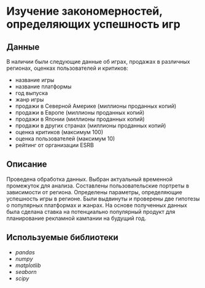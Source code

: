 # Изучение закономерностей, определяющих успешность игр


## Данные

В наличии были следующие данные об играх, продажах в различных регионах, оценках пользователей и критиков:

- название игры
- название платформы
- год выпуска
- жанр игры
- продажи в Северной Америке (миллионы проданных копий)
- продажи в Европе (миллионы проданных копий)
- продажи в Японии (миллионы проданных копий)
- продажи в других странах (миллионы проданных копий)
- оценка критиков (максимум 100)
- оценка пользователей (максимум 10)
- рейтинг от организации ESRB 


## Описание

Проведена обработка данных. Выбран актуальный временной промежуток для анализа. Составлены пользовательские портреты в зависимости от региона. Определены параметры, определяющие успешность игры в регионе. Были выдвинуты и проверены две гипотезы о популярных платформах и жанрах.
На основе полученных данных была сделана ставка на потенциально популярный продукт для планирование рекламной кампании на будущий год.


## Используемые библиотеки

- *pandas*
- *numpy*
- *matplotlib*
- *seaborn*
- *scipy*

